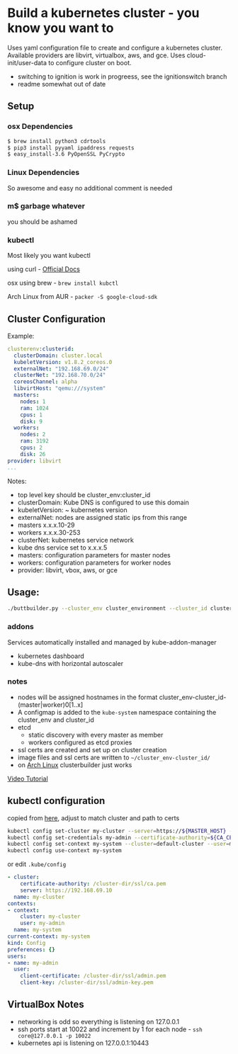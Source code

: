 # Build a kubernetes cluster - you know you want to

Uses yaml configuration file to create and configure a kubernetes cluster. Available providers are libvirt, virtualbox, aws, and gce. Uses cloud-init/user-data to configure cluster on boot.


* switching to ignition is  work in progreess, see the ignitionswitch branch
* readme somewhat out of date

## Setup
### osx Dependencies
```sh
$ brew install python3 cdrtools
$ pip3 install pyyaml ipaddress requests
$ easy_install-3.6 PyOpenSSL PyCrypto
```
### Linux Dependencies
So awesome and easy no additional comment is needed
### m$ garbage whatever
you should be ashamed
### kubectl
Most likely you want kubectl

using curl - [Official Docs](https://kubernetes.io/docs/user-guide/prereqs/)

osx using brew - `brew install kubctl`

Arch Linux from AUR - `packer -S google-cloud-sdk`

## Cluster Configuration

Example:

```yaml
clusterenv:clusterid:
  clusterDomain: cluster.local
  kubeletVersion: v1.8.2_coreos.0
  externalNet: "192.168.69.0/24"
  clusterNet: "192.168.70.0/24"
  coreosChannel: alpha
  libvirtHost: "qemu:///system"
  masters:
    nodes: 1
    ram: 1024
    cpus: 1
    disk: 9
  workers:
    nodes: 2
    ram: 3192
    cpus: 2
    disk: 26
provider: libvirt
...
```
Notes:
*   top level key should be cluster_env:cluster_id
*   clusterDomain: Kube DNS is configured to use this domain
*   kubeletVersion: ~ kubernetes version
*   externalNet: nodes are assigned static ips from this range
  *   masters x.x.x.10-29
  *   workers x.x.x.30-253
*   clusterNet: kubernetes service network
* kube dns service set to x.x.x.5
*   masters: configuration parameters for master nodes
*   workers: configuration parameters for worker nodes
*   provider: libvirt, vbox, aws, or gce


## Usage:

```bash
./buttbuilder.py --cluster_env cluster_environment --cluster_id clusterid --cluster_config_path path/to/yaml build
```

### addons
Services automatically installed and managed by kube-addon-manager
*   kubernetes dashboard
*   kube-dns with horizontal autoscaler

### notes

* nodes will be assigned hostnames in the format cluster_env-cluster_id-(master|worker)0[1..x]
* A configmap is added to the `kube-system` namespace containing the cluster_env and cluster_id
* etcd
  * static discovery with every master as member
  * workers configured as etcd proxies
* ssl certs are created and set up on cluster creation
* image files and ssl certs are written to `~/cluster_env-cluster_id/`
* on [Arch Linux](https://www.archlinux.org/) clusterbuilder just works

[Video Tutorial](https://www.youtube.com/watch?v=dQw4w9WgXcQ)

## kubectl configuration

copied from [here](https://coreos.com/kubernetes/docs/latest/configure-kubectl.html), adjust to match cluster and path to certs


```bash
kubectl config set-cluster my-cluster --server=https://${MASTER_HOST} --certificate-authority=${CA_CERT}
kubectl config set-credentials my-admin --certificate-authority=${CA_CERT} --client-key=${ADMIN_KEY} --client-certificate=${ADMIN_CERT}
kubectl config set-context my-system --cluster=default-cluster --user=my-admin
kubectl config use-context my-system
```

or edit `.kube/config`

```yaml
- cluster:
    certificate-authority: /cluster-dir/ssl/ca.pem
    server: https://192.168.69.10
  name: my-cluster
contexts:
- context:
    cluster: my-cluster
    user: my-admin
  name: my-system
current-context: my-system
kind: Config
preferences: {}
users:
- name: my-admin
  user:
    client-certificate: /cluster-dir/ssl/admin.pem
    client-key: /cluster-dir/ssl/admin-key.pem
```


## VirtualBox Notes
*   networking is odd so everything is listening on 127.0.0.1
*   ssh ports start at 10022 and increment by 1 for each node - `ssh core@127.0.0.1 -p 10022`
*   kubernetes api is listening on 127.0.0.1:10443

